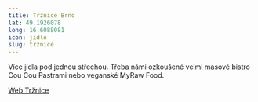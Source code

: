 ```yaml
---
title: Tržnice Brno 
lat: 49.1926078
long: 16.6088081
icon: jidlo
slug: trznice
---
```

Více jídla pod jednou střechou. Třeba námi ozkoušené velmi masové bistro Cou Cou Pastrami nebo veganské MyRaw Food.

[Web Tržnice](http://www.trznicebrno.cz/)
